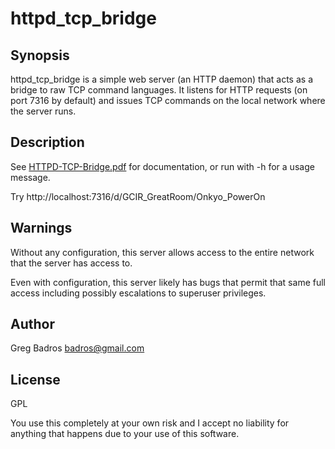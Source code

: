 # httpd_tcp_bridge

## Synopsis

httpd_tcp_bridge is a simple web server (an HTTP daemon) that acts as
a bridge to raw TCP command languages.  It listens for HTTP requests
(on port 7316 by default) and issues TCP commands on the local network
where the server runs.

## Description

See [HTTPD-TCP-Bridge.pdf](HTTPD-TCP-Bridge.pdf) for documentation, or run with -h for a usage message.

Try http://localhost:7316/d/GCIR_GreatRoom/Onkyo_PowerOn

## Warnings

Without any configuration, this server allows access to the entire network that the server has access to.

Even with configuration, this server likely has bugs that permit that same full access including possibly escalations to superuser privileges.


## Author

Greg Badros <badros@gmail.com>

## License

GPL

You use this completely at your own risk and I accept no liability for anything that happens due to your use of this software.

